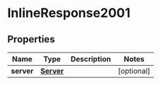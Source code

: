 
# InlineResponse2001

## Properties
Name | Type | Description | Notes
------------ | ------------- | ------------- | -------------
**server** | [**Server**](Server.md) |  |  [optional]



